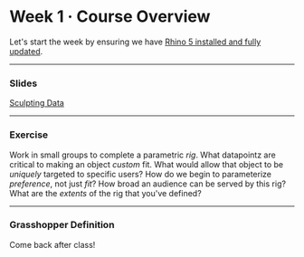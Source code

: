 # Week 1 · Course Overview

Let's start the week by ensuring we have [Rhino 5 installed and fully updated](https://www.rhino3d.com/download).

-----

### Slides

[Sculpting Data](week1-sculpting-data.pdf)

-----

### Exercise

Work in small groups to complete a parametric *rig*. What datapointz are critical to making an object *custom* fit. What would allow that object to be *uniquely* targeted to specific users? How do we begin to parameterize *preference*, not just *fit*? How broad an audience can be served by this rig? What are the *extents* of the rig that you've defined?

-----

### Grasshopper Definition

Come back after class!
